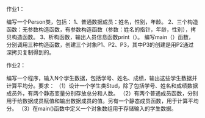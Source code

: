 作业1：

编写一个Person类，包括：
1、普通数据成员：姓名，性别，年龄。
2、三个构造函数：无参数构造函数，有参数构造函数（参数：姓名的指针，年龄，性别），拷贝构造函数。
3、析构函数，输出人员信息函数print（）。
编写main（）函数，分别调用三种构造函数，创建三个对象P1、P2、P3，其中P3的创建是用P2通过深拷贝复制得到的。

作业2：

编写一个程序，输入N个学生数据，包括学号、姓名、成绩，输出这些学生数据并计算平均分。要求：
（1）设计一个学生类Stud，除了包括学号、姓名和成绩数据成员外，有两个静态变量分别存放总分和人数。
（2）有两个普通成员函数，分别用于给数据成员赋值和输出数据成员的值。另有一个静态成员函数，用于计算平均分。
（3）在main()函数中定义一个对象数组用于存储输入的学生数据。
